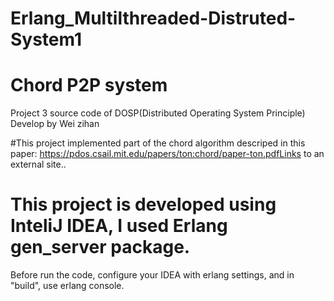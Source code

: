 # Erlang_Multilthreaded-Distruted-System1
# Chord P2P system
Project 3 source code of DOSP(Distributed Operating System Principle)
Develop by Wei zihan 

#This project implemented part of the chord algorithm descriped in this paper:
https://pdos.csail.mit.edu/papers/ton:chord/paper-ton.pdfLinks to an external site..

# This project is developed using InteliJ IDEA, I used Erlang gen_server package. 
Before run the code, configure your IDEA with erlang settings, and in "build", use erlang console.
